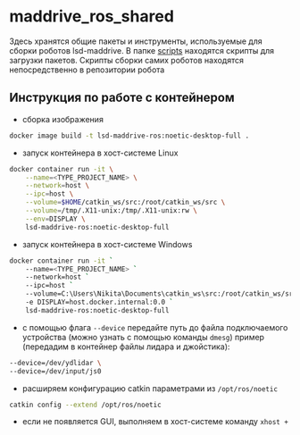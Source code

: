 # maddrive_ros_shared

Здесь хранятся общие пакеты и инструменты, используемые для сборки роботов lsd-maddrive. В папке [scripts](scripts) находятся скрипты для загрузки пакетов. Скрипты сборки самих роботов находятся непосредственно в репозитории робота

## Инструкция по работе с контейнером

* сборка изображения

```bash
docker image build -t lsd-maddrive-ros:noetic-desktop-full .
```

* запуск контейнера в хост-системе Linux

```bash
docker container run -it \
    --name=<TYPE_PROJECT_NAME> \
    --network=host \
    --ipc=host \
    --volume=$HOME/catkin_ws/src:/root/catkin_ws/src \
    --volume=/tmp/.X11-unix:/tmp/.X11-unix:rw \
    --env=DISPLAY \
    lsd-maddrive-ros:noetic-desktop-full
```

* запуск контейнера в хост-системе Windows
```bash
docker container run -it `
    --name=<TYPE_PROJECT_NAME> `
    --network=host `
    --ipc=host `
    --volume=C:\Users\Nikita\Documents\catkin_ws\src:/root/catkin_ws/src `
    -e DISPLAY=host.docker.internal:0.0 `
    lsd-maddrive-ros:noetic-desktop-full
```

* с помощью флага `--device` передайте путь до файла подключаемого устройства (можно узнать с помощью команды `dmesg`)
пример (передадим в контейнер файлы лидара и джойстика):

```bash
--device=/dev/ydlidar \
--device=/dev/input/js0
```

* расширяем конфигурацию catkin параметрами из `/opt/ros/noetic`

```bash
catkin config --extend /opt/ros/noetic
```

* если не появляется GUI, выполняем в хост-системе команду `xhost +`
